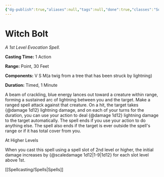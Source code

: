 ```yaml
---
{"dg-publish":true,"aliases":null,"tags":null,"done":true,"classes":"Sorcerer, Warlock, Wizard,","spellLevel":1,"school":"Evocation","source":"PHB","permalink":"/spells/witch-bolt/","dgHomeLink":false,"dgPassFrontmatter":true}
---
```


# Witch Bolt
*A 1st Level Evocation Spell.*

**Casting Time:** 1 Action

**Range:** Point, 30 Feet

**Components:** V S M(a twig from a tree that has been struck by lightning)

**Duration:** Timed, 1 Minute

A beam of crackling, blue energy lances out toward a creature within range, forming a sustained arc of lightning between you and the target. Make a ranged spell attack against that creature. On a hit, the target takes {@damage 1d12} lightning damage, and on each of your turns for the duration, you can use your action to deal {@damage 1d12} lightning damage to the target automatically. The spell ends if you use your action to do anything else. The spell also ends if the target is ever outside the spell's range or if it has total cover from you.

At Higher Levels

When you cast this spell using a spell slot of 2nd level or higher, the initial damage increases by {@scaledamage 1d12|1-9|1d12} for each slot level above 1st.

[[Spellcasting/Spells|Spells]]